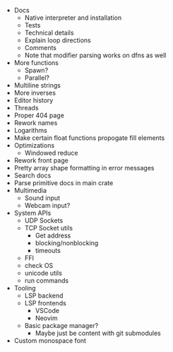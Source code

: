 - Docs
  - Native interpreter and installation
  - Tests
  - Technical details
  - Explain loop directions
  - Comments
  - Note that modifier parsing works on dfns as well
- More functions
  - Spawn?
  - Parallel?
- Multiline strings
- More inverses
- Editor history
- Threads
- Proper 404 page
- Rework names
- Logarithms
- Make certain float functions propogate fill elements
- Optimizations
  - Windowed reduce
- Rework front page
- Pretty array shape formatting in error messages
- Search docs
- Parse primitive docs in main crate
- Multimedia
  - Sound input
  - Webcam input?
- System APIs
  - UDP Sockets
  - TCP Socket utils
    - Get address
    - blocking/nonblocking
    - timeouts
  - FFI
  - check OS
  - unicode utils
  - run commands
- Tooling
  - LSP backend
  - LSP frontends
    - VSCode
    - Neovim
  - Basic package manager?
    - Maybe just be content with git submodules
- Custom monospace font
